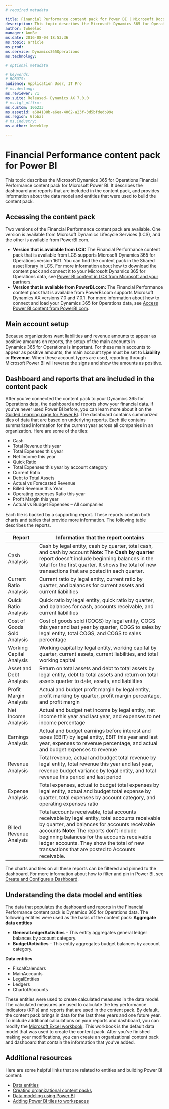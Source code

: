 ```yaml
---
# required metadata

title: Financial Performance content pack for Power BI | Microsoft Docs
description: This topic describes the Microsoft Dynamics 365 for Operations Financial Performance content pack for Microsoft Power BI. It describes the dashboard and reports that are included in the content pack, and provides information about the data model and entities that were used to build the content pack.
author: twheeloc
manager: AnnBe
ms.date: 2016-08-04 18:53:36
ms.topic: article
ms.prod: 
ms.service: Dynamics365Operations
ms.technology: 

# optional metadata

# keywords: 
# ROBOTS: 
audience: Application User, IT Pro
# ms.devlang: 
ms.reviewer: 71
ms.suite: Released- Dynamics AX 7.0.0
# ms.tgt_pltfrm: 
ms.custom: 106233
ms.assetid: a684188b-a6ea-4062-a23f-3d5bfdedb99e
ms.region: Global
# ms.industry: 
ms.author: kweekley

---
```


# Financial Performance content pack for Power BI

This topic describes the Microsoft Dynamics 365 for Operations Financial Performance content pack for Microsoft Power BI. It describes the dashboard and reports that are included in the content pack, and provides information about the data model and entities that were used to build the content pack.

Accessing the content pack
--------------------------

Two versions of the Financial Performance content pack are available. One version is available from Microsoft Dynamics Lifecycle Services (LCS), and the other is available from PowerBI.com.

-   **Version that is available from LCS:** The Financial Performance content pack that is available from LCS supports Microsoft Dynamics 365 for Operations version 1611. You can find the content pack in the Shared asset library in LCS. For more information about how to download the content pack and connect it to your Microsoft Dynamics 365 for Operations data, see [Power BI content in LCS from Microsoft and your partners](https://docs.microsoft.com/en-us/dynamics365/operations/dev-itpro/analytics-bi-reporting/power-bi-content-microsoft-partners).
-   **Version that is available from PowerBI.com:** The Financial Performance content pack that is available from PowerBI.com supports Microsoft Dynamics AX versions 7.0 and 7.0.1. For more information about how to connect and load your Dynamics 365 for Operations data, see [Access Power BI content from PowerBI.com](https://docs.microsoft.com/en-us/dynamics365/operations/dev-itpro/analytics-bi-reporting/power-bi-home-page#access-power-bi-content-from-powerbi-com).

## Main account setup
Because organizations want liabilities and revenue amounts to appear as positive amounts on reports, the setup of the main accounts in Dynamics 365 for Operations is important. For these main accounts to appear as positive amounts, the main account type must be set to **Liability** or **Revenue**. When these account types are used, reporting through Microsoft Power BI will reverse the signs and show the amounts as positive.

## Dashboard and reports that are included in the content pack
After you’ve connected the content pack to your Dynamics 365 for Operations data, the dashboard and reports show your financial data. If you’ve never used Power BI before, you can learn more about it on the [Guided Learning page for Power BI](https://powerbi.microsoft.com/en-us/guided-learning/?WT.mc_id=PBIService_GetData). The dashboard contains summarized tiles of data that are based on underlying reports. Each tile contains summarized information for the current year across all companies in an organization. Here are some of the tiles:

-   Cash
-   Total Revenue this year
-   Total Expenses this year
-   Net Income this year
-   Quick Ratio
-   Total Expenses this year by account category
-   Current Ratio
-   Debt to Total Assets
-   Actual vs Forecasted Revenue
-   Billed Revenue this Year
-   Operating expenses Ratio this year
-   Profit Margin this year
-   Actual vs Budget Expenses – All companies

Each tile is backed by a supporting report. These reports contain both charts and tables that provide more information. The following table describes the reports.

| Report                      | Information that the report contains                                                                                                                                                                                                                                                                                                          |
|-----------------------------|-----------------------------------------------------------------------------------------------------------------------------------------------------------------------------------------------------------------------------------------------------------------------------------------------------------------------------------------------|
| Cash Analysis               | Cash by legal entity, cash by quarter, total cash, and cash by account **Note:** The **Cash by quarter** report doesn't include beginning balances in the total for the first quarter. It shows the total of new transactions that are posted in each quarter.                                                                                |
| Current Ratio Analysis      | Current ratio by legal entity, current ratio by quarter, and balances for current assets and current liabilities                                                                                                                                                                                                                              |
| Quick Ratio Analysis        | Quick ratio by legal entity, quick ratio by quarter, and balances for cash, accounts receivable, and current liabilities                                                                                                                                                                                                                      |
| Cost of Goods Sold Analysis | Cost of goods sold (COGS) by legal entity, COGS this year and last year by quarter, COGS to sales by legal entity, total COGS, and COGS to sales percentage                                                                                                                                                                                   |
| Working Capital Analysis    | Working capital by legal entity, working capital by quarter, current assets, current liabilities, and total working capital                                                                                                                                                                                                                   |
| Asset and Debt Analysis     | Return on total assets and debt to total assets by legal entity, debt to total assets and return on total assets quarter to date, assets, and liabilities                                                                                                                                                                                     |
| Profit Margin Analysis      | Actual and budget profit margin by legal entity, profit marking by quarter, profit margin percentage, and profit margin                                                                                                                                                                                                                       |
| Net Income Analysis         | Actual and budget net income by legal entity, net income this year and last year, and expenses to net income percentage                                                                                                                                                                                                                       |
| Earnings Analysis           | Actual and budget earnings before interest and taxes (EBIT) by legal entity, EBIT this year and last year, expenses to revenue percentage, and actual and budget expenses to revenue                                                                                                                                                          |
| Revenue Analysis            | Total revenue, actual and budget total revenue by legal entity, total revenue this year and last year, revenue budget variance by legal entity, and total revenue this period and last period                                                                                                                                                 |
| Expense Analysis            | Total expenses, actual to budget total expenses by legal entity, actual and budget total expense by quarter, total expenses by account category, and operating expenses ratio                                                                                                                                                                 |
| Billed Revenue Analysis     | Total accounts receivable, total accounts receivable by legal entity, total accounts receivable by quarter, and balances for accounts receivable accounts **Note:** The reports don't include beginning balances for the accounts receivable ledger accounts. They show the total of new transactions that are posted to Accounts receivable. |

The charts and tiles on all these reports can be filtered and pinned to the dashboard. For more information about how to filter and pin in Power BI, see [Create and Configure a Dashboard](https://powerbi.microsoft.com/en-us/guided-learning/powerbi-learning-4-2-create-configure-dashboards).

## Understanding the data model and entities
The data that populates the dashboard and reports in the Financial Performance content pack is Dynamics 365 for Operations data. The following entities were used as the basis of the content pack: **Aggregate data entities**

-   **GeneralLedgerActivities** – This entity aggregates general ledger balances by account category.
-   **BudgetActivities** – This entity aggregates budget balances by account category.

**Data entities**

-   FiscalCalendars
-   MainAccounts
-   LegalEntities
-   Ledgers
-   ChartofAccounts

These entities were used to create calculated measures in the data model. The calculated measures are used to calculate the key performance indicators (KPIs) and reports that are used in the content pack. By default, the content pack brings in data for the last three years and one future year. To include additional calculations on your reports and dashboard, you can modify the [Microsoft Excel workbook](https://mbs.microsoft.com/customersource/global/AX/downloads/reports/msdaxfinpercontentpowerbi). This workbook is the default data model that was used to create the content pack. After you've finished making your modifications, you can create an organizational content pack and dashboard that contain the information that you’ve added.

## Additional resources
Here are some helpful links that are related to entities and building Power BI content:

-   [Data entities](https://docs.microsoft.com/en-us/dynamics365/operations/dev-itpro/data-entities/data-entities)
-   [Creating organizational content packs](https://powerbi.microsoft.com/en-us/documentation/powerbi-service-organizational-content-packs-introduction/)
-   [Data modeling using Power BI](https://powerbi.microsoft.com/en-us/guided-learning/powerbi-learning-2-1-intro-modeling-data)
-   [Adding Power BI tiles to workspaces](https://docs.microsoft.com/en-us/dynamics365/operations/dev-itpro/analytics-bi-reporting/configuring-powerbi-integration)


